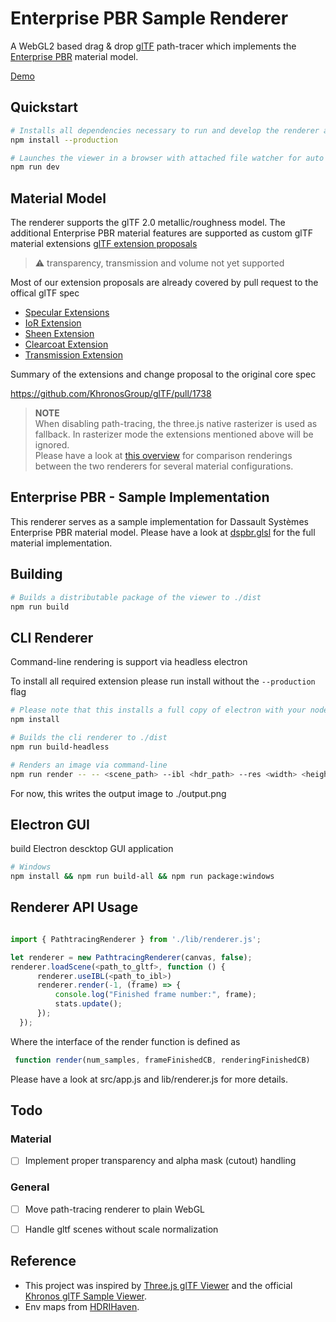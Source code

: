 # Enterprise PBR Sample Renderer

A WebGL2 based drag & drop [glTF](https://www.khronos.org/gltf/) path-tracer which implements the [Enterprise PBR](https://github.com/DassaultSystemes-Technology/EnterprisePBRShadingModel) material model.

[Demo](https://dassaultsystemes-technology.github.io/dspbr-pt/)

## Quickstart

```bash
# Installs all dependencies necessary to run and develop the renderer and viewer app  
npm install --production

# Launches the viewer in a browser with attached file watcher for auto refresh on file edits.
npm run dev

```

## Material Model
The renderer supports the glTF 2.0 metallic/roughness model. The additional Enterprise PBR material features are supported as custom glTF material extensions [glTF extension proposals](https://github.com/DassaultSystemes-Technology/EnterprisePBRShadingModel/tree/master/gltf_ext)

> :warning: transparency, transmission and volume not yet supported 

Most of our extension proposals are already covered by pull request to the offical glTF spec
* [Specular Extensions](https://github.com/KhronosGroup/glTF/pull/1719)
* [IoR Extension](https://github.com/KhronosGroup/glTF/pull/1718)
* [Sheen Extension](https://github.com/KhronosGroup/glTF/pull/1688)
* [Clearcoat Extension](https://github.com/KhronosGroup/glTF/pull/1756)
* [Transmission Extension](https://github.com/KhronosGroup/glTF/pull/1698)

Summary of the extensions and change proposal to the original core spec

https://github.com/KhronosGroup/glTF/pull/1738


> **NOTE**  
> When disabling path-tracing, the three.js native rasterizer is used as fallback. In rasterizer mode the extensions mentioned above will be ignored.  
> Please have a look at [this overview](https://k0mplex.uber.space/reports/threejs/) for comparison renderings between the two renderers for several material configurations.

## Enterprise PBR - Sample Implementation
This renderer serves as a sample implementation for Dassault Systèmes Enterprise PBR material model. Please have a look at 
[dspbr.glsl](./lib/shader/dspbr.glsl) for the full material implementation.


## Building

```bash
# Builds a distributable package of the viewer to ./dist
npm run build
```

## CLI Renderer

Command-line rendering is support via headless electron

To install all required extension please run install without the `--production` flag 


```bash
# Please note that this installs a full copy of electron with your node_modules (~+200MB)
npm install 

# Builds the cli renderer to ./dist
npm run build-headless 

```


```bash
# Renders an image via command-line
npm run render -- -- <scene_path> --ibl <hdr_path> --res <width> <height> --samples <num_samples>
```

For now, this writes the output image to ./output.png

## Electron GUI

build Electron descktop GUI application

```bash
# Windows
npm install && npm run build-all && npm run package:windows
```

## Renderer API Usage

```javascript

import { PathtracingRenderer } from './lib/renderer.js';

let renderer = new PathtracingRenderer(canvas, false);
renderer.loadScene(<path_to_gltf>, function () {
      renderer.useIBL(<path_to_ibl>)
      renderer.render(-1, (frame) => {
          console.log("Finished frame number:", frame);
          stats.update();
      });
  });
```

Where the interface of the render function is defined as

```javascript
 function render(num_samples, frameFinishedCB, renderingFinishedCB)
```

Please have a look at src/app.js and lib/renderer.js for more details.

## Todo

### Material
- [ ] Implement proper transparency and alpha mask (cutout) handling

### General
- [ ] Move path-tracing renderer to plain WebGL 
- [ ] Handle gltf scenes without scale normalization


## Reference 

* This project was inspired by [Three.js glTF Viewer](https://github.com/donmccurdy/three-gltf-viewer) and the official [Khronos glTF Sample Viewer](https://github.com/KhronosGroup/glTF-Sample-Viewer).
* Env maps from [HDRIHaven](https://hdrihaven.com/).
